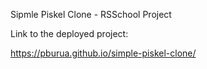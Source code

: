 Sipmle Piskel Clone - RSSchool Project

Link to the deployed project:

https://pburua.github.io/simple-piskel-clone/
